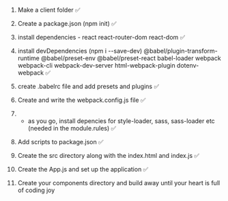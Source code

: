 1. Make a client folder ✅

2. Create a package.json (npm init) ✅

3. install dependencies - react react-router-dom react-dom ✅

4. install devDependencies (npm i --save-dev) @babel/plugin-transform-runtime @babel/preset-env @babel/preset-react babel-loader webpack webpack-cli webpack-dev-server html-webpack-plugin dotenv-webpack ✅

5. create .babelrc file and add presets and plugins ✅

6. Create and write the webpack.config.js file ✅

7. - as you go, install depencies for style-loader, sass, sass-loader etc (needed in the module.rules) ✅

8. Add scripts to package.json ✅

9. Create the src directory along with the index.html and index.js ✅

10. Create the App.js and set up the application ✅

11. Create your components directory and build away until your heart is full of coding joy
